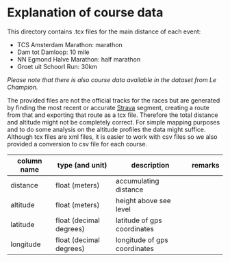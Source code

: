# Explanation of course data

This directory contains .tcx files for the main distance of each event:
- TCS Amsterdam Marathon: marathon
- Dam tot Damloop: 10 mile
- NN Egmond Halve Marathon: half marathon
- Groet uit Schoorl Run: 30km

*Please note that there is also course data available in the dataset from Le Champion.*

The provided files are not the official tracks for the races but are generated by finding the most recent or accurate [Strava](https://www.strava.com) segment, creating a route from that and exporting that route as a tcx file.
Therefore the total distance and altitude might not be completely correct.
For simple mapping purposes and to do some analysis on the altitude profiles the data might suffice.
Although tcx files are xml files, it is easier to work with csv files so we also provided a conversion to csv file for each course.

| column name   | type (and unit)           | description                   | remarks |
| ------------- | ------------------------- | ----------------------------- | ------- |
| distance      | float (meters)            | accumulating distance         |         |
| altitude      | float (meters)            | height above see level        |         |
| latitude      | float (decimal degrees)   | latitude of gps coordinates   |         |
| longitude     | float (decimal degrees)   | longitude of gps coordinates  |         |
